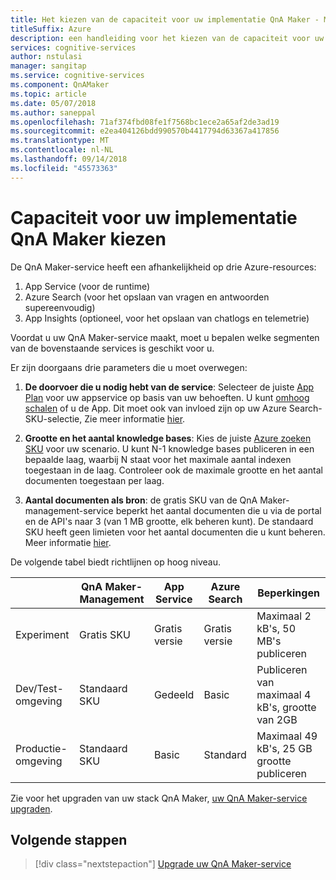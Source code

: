 ```yaml
---
title: Het kiezen van de capaciteit voor uw implementatie QnA Maker - Microsoft Cognitive Services | Microsoft Docs
titleSuffix: Azure
description: een handleiding voor het kiezen van de capaciteit voor uw implementatie QnA Maker
services: cognitive-services
author: nstulasi
manager: sangitap
ms.service: cognitive-services
ms.component: QnAMaker
ms.topic: article
ms.date: 05/07/2018
ms.author: saneppal
ms.openlocfilehash: 71af374fbd08fe1f7568bc1ece2a65af2de3ad19
ms.sourcegitcommit: e2ea404126bdd990570b4417794d63367a417856
ms.translationtype: MT
ms.contentlocale: nl-NL
ms.lasthandoff: 09/14/2018
ms.locfileid: "45573363"
---
```

# <a name="choosing-capacity-for-your-qna-maker-deployment"></a>Capaciteit voor uw implementatie QnA Maker kiezen

De QnA Maker-service heeft een afhankelijkheid op drie Azure-resources:
1.  App Service (voor de runtime)
2.  Azure Search (voor het opslaan van vragen en antwoorden supereenvoudig)
3.  App Insights (optioneel, voor het opslaan van chatlogs en telemetrie)

Voordat u uw QnA Maker-service maakt, moet u bepalen welke segmenten van de bovenstaande services is geschikt voor u. 

Er zijn doorgaans drie parameters die u moet overwegen:
1. **De doorvoer die u nodig hebt van de service**: Selecteer de juiste [App Plan](https://azure.microsoft.com/en-in/pricing/details/app-service/plans/) voor uw appservice op basis van uw behoeften. U kunt [omhoog schalen](https://docs.microsoft.com/azure/app-service/web-sites-scale) of u de App. Dit moet ook van invloed zijn op uw Azure Search-SKU-selectie, Zie meer informatie [hier](https://docs.microsoft.com/azure/search/search-sku-tier).

2. **Grootte en het aantal knowledge bases**: Kies de juiste [Azure zoeken SKU](https://azure.microsoft.com/en-in/pricing/details/search/) voor uw scenario. U kunt N-1 knowledge bases publiceren in een bepaalde laag, waarbij N staat voor het maximale aantal indexen toegestaan in de laag. Controleer ook de maximale grootte en het aantal documenten toegestaan per laag.

3. **Aantal documenten als bron**: de gratis SKU van de QnA Maker-management-service beperkt het aantal documenten die u via de portal en de API's naar 3 (van 1 MB grootte, elk beheren kunt). De standaard SKU heeft geen limieten voor het aantal documenten die u kunt beheren. Meer informatie [hier](https://aka.ms/qnamaker-pricing).

De volgende tabel biedt richtlijnen op hoog niveau.

|                        | QnA Maker-Management | App Service | Azure Search | Beperkingen                      |
| ---------------------- | -------------------- | ----------- | ------------ | -------------------------------- |
| Experiment        | Gratis SKU             | Gratis versie   | Gratis versie    | Maximaal 2 kB's, 50 MB's publiceren  |
| Dev/Test-omgeving   | Standaard SKU         | Gedeeld      | Basic        | Publiceren van maximaal 4 kB's, grootte van 2GB    |
| Productie-omgeving | Standaard SKU         | Basic       | Standard     | Maximaal 49 kB's, 25 GB grootte publiceren |

Zie voor het upgraden van uw stack QnA Maker, [uw QnA Maker-service upgraden](../How-To/upgrade-qnamaker-service.md).

## <a name="next-steps"></a>Volgende stappen

> [!div class="nextstepaction"]
> [Upgrade uw QnA Maker-service](../How-To/upgrade-qnamaker-service.md)
